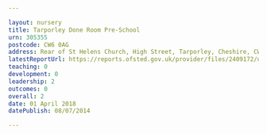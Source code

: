 ```yaml
---

layout: nursery
title: Tarporley Done Room Pre-School
urn: 305355
postcode: CW6 0AG
address: Rear of St Helens Church, High Street, Tarporley, Cheshire, CW6 0AG
latestReportUrl: https://reports.ofsted.gov.uk/provider/files/2409172/urn/305355.pdf
teaching: 0
development: 0
leadership: 2
outcomes: 0
overall: 2
date: 01 April 2018 
datePublish: 08/07/2014

---
```

